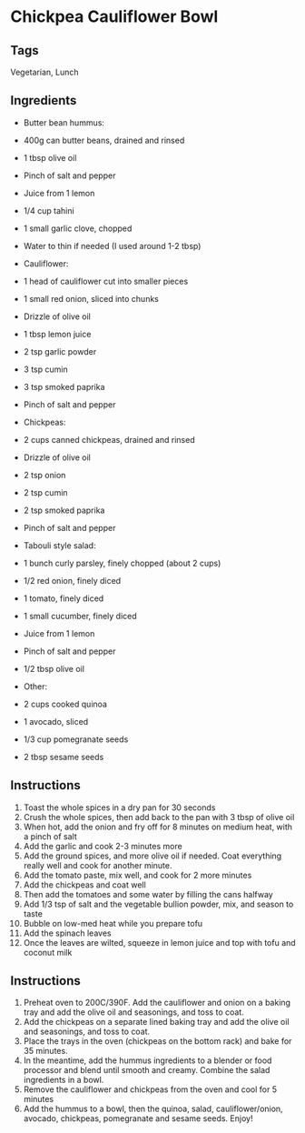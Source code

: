 # Chickpea Cauliflower Bowl

## Tags 
Vegetarian, Lunch

## Ingredients

* Butter bean hummus:
* 400g can butter beans, drained and rinsed
* 1 tbsp olive oil
* Pinch of salt and pepper
* Juice from 1 lemon
* 1/4 cup tahini
* 1 small garlic clove, chopped
* Water to thin if needed (I used around 1-2 tbsp)

* Cauliflower:
* 1 head of cauliflower cut into smaller pieces
* 1 small red onion, sliced into chunks
* Drizzle of olive oil
* 1 tbsp lemon juice
* 2 tsp garlic powder
* 3 tsp cumin
* 3 tsp smoked paprika
* Pinch of salt and pepper

* Chickpeas:
* 2 cups canned chickpeas, drained and rinsed
* Drizzle of olive oil
* 2 tsp onion
* 2 tsp cumin
* 2 tsp smoked paprika
* Pinch of salt and pepper

* Tabouli style salad:
* 1 bunch curly parsley, finely chopped (about 2 cups)
* 1/2 red onion, finely diced
* 1 tomato, finely diced
* 1 small cucumber, finely diced
* Juice from 1 lemon
* Pinch of salt and pepper
* 1/2 tbsp olive oil

* Other:
* 2 cups cooked quinoa
* 1 avocado, sliced
* 1/3 cup pomegranate seeds
* 2 tbsp sesame seeds

## Instructions

1. Toast the whole spices in a dry pan for 30 seconds
2. Crush the whole spices, then add back to the pan with 3 tbsp of olive oil
3. When hot, add the onion and fry off for 8 minutes on medium heat, with a pinch of salt
4. Add the garlic and cook 2-3 minutes more
5. Add the ground spices, and more olive oil if needed. Coat everything really well and cook for another minute.
6. Add the tomato paste, mix well, and cook for 2 more minutes
7. Add the chickpeas and coat well
8. Then add the tomatoes and some water by filling the cans halfway
9. Add 1/3 tsp of salt and the vegetable bullion powder, mix, and season to taste
10. Bubble on low-med heat while you prepare tofu
11. Add the spinach leaves
12. Once the leaves are wilted, squeeze in lemon juice and top with tofu and coconut milk


## Instructions

1. Preheat oven to 200C/390F. Add the cauliflower and onion on a baking tray and add the olive oil and seasonings, and toss to coat.
2. Add the chickpeas on a separate lined baking tray and add the olive oil and seasonings, and toss to coat.
3. Place the trays in the oven (chickpeas on the bottom rack) and bake for 35 minutes.
4. In the meantime, add the hummus ingredients to a blender or food processor and blend until smooth and creamy. Combine the salad ingredients in a bowl.
5. Remove the cauliflower and chickpeas from the oven and cool for 5 minutes
6. Add the hummus to a bowl, then the quinoa, salad, cauliflower/onion, avocado, chickpeas, pomegranate and sesame seeds. Enjoy!

